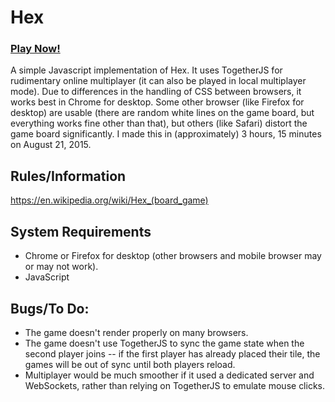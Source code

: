 # Hex

### [Play Now!](index.html)

A simple Javascript implementation of Hex. It uses TogetherJS for rudimentary online multiplayer (it can also be played in local multiplayer mode). Due to differences in the handling of CSS between browsers, it works best in Chrome for desktop. Some other browser (like Firefox for desktop) are usable (there are random white lines on the game board, but everything works fine other than that), but others (like Safari) distort the game board significantly. I made this in (approximately) 3 hours, 15 minutes on August 21, 2015.

## Rules/Information
<https://en.wikipedia.org/wiki/Hex_(board_game)>

## System Requirements
* Chrome or Firefox for desktop (other browsers and mobile browser may or may not work).
* JavaScript

## Bugs/To Do:
* The game doesn't render properly on many browsers.
* The game doesn't use TogetherJS to sync the game state when the second player joins -- if the first player has already placed their tile, the games will be out of sync until both players reload.
* Multiplayer would be much smoother if it used a dedicated server and WebSockets, rather than relying on TogetherJS to emulate mouse clicks.
